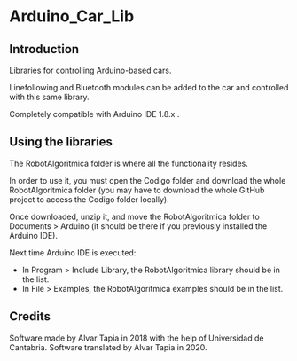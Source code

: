 # Arduino_Car_Lib
## Introduction
Libraries for controlling Arduino-based cars.

Linefollowing and Bluetooth modules can be added to the car and controlled with this same library.

Completely compatible with Arduino IDE 1.8.x .

## Using the libraries
The RobotAlgoritmica folder is where all the functionality resides.

In order to use it, you must open the Codigo folder and download the whole RobotAlgoritmica folder (you may have to download the whole GitHub project to access the Codigo folder locally).

Once downloaded, unzip it, and move the RobotAlgoritmica folder to Documents > Arduino (it should be there if you previously installed the Arduino IDE).

Next time Arduino IDE is executed:
- In Program > Include Library, the RobotAlgoritmica library should be in the list.
- In File > Examples, the RobotAlgoritmica examples should be in the list.

## Credits
Software made by Alvar Tapia in 2018 with the help of Universidad de Cantabria.
Software translated by Alvar Tapia in 2020.
